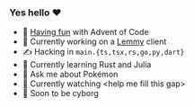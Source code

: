 ### Yes hello ❤️

- 🎅 [Having fun](https://github.com/shilangyu/AoC-2020) with Advent of Code
- 🔭 Currently working on a [Lemmy](https://github.com/LemmyNet/lemmy) client
- ✍️ Hacking in `main.{ts,tsx,rs,go,py,dart}`
- 🌱 Currently learning Rust and Julia
- 💬 Ask me about Pokémon
- 🍿 Currently watching \<help me fill this gap>
- 🤖 Soon to be cyborg
